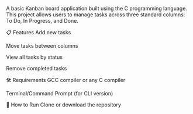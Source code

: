 A basic Kanban board application built using the C programming language. This project allows users to manage tasks across three standard columns: To Do, In Progress, and Done.

📋 Features
Add new tasks

Move tasks between columns

View all tasks by status

Remove completed tasks

🛠️ Requirements
GCC compiler or any C compiler

Terminal/Command Prompt (for CLI version)

🚀 How to Run
Clone or download the repository

